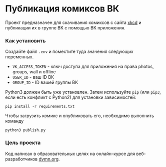# Публикация комиксов ВК

Проект предназначен для скачивания комиксов с сайта [xkcd](https://xkcd.com/) и публикации их в группе ВК с помощью ВК приложения. 

### Как установить

Создайте файл `.env` и поместите туда значения следующих переменных.

- `VK_ACCESS_TOKEN` - ключ доступа для приложения на права photos, groups, wall и offline
- `USER_ID` - ваш ID ВК
- `GROUP_ID` - ID вашей группы ВК


Python3 должен быть уже установлен. 
Затем используйте `pip` (или `pip3`, если есть конфликт с Python2) для установки зависимостей:
```
pip install -r requirements.txt
```

Чтобы загрузить комикс и опубликовать его, необходимо выполнить команду
```
python3 publish.py
```

### Цель проекта

Код написан в образовательных целях на онлайн-курсе для веб-разработчиков [dvmn.org](https://dvmn.org/).